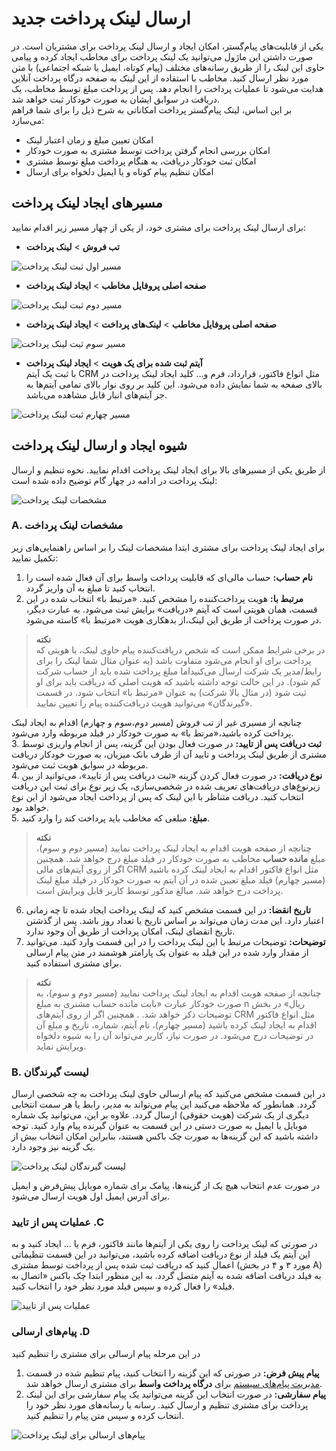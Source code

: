 # ارسال لینک پرداخت جدید
یکی از قابلیت‌های پیام‌گستر،‌ امکان ایجاد و ارسال لینک پرداخت برای مشتریان است. در صورت داشتن این ماژول می‌توانید یک لینک پرداخت برای مخاطب ایجاد کرده و پیامی حاوی این لینک را از طریق رسانه‌های مختلف (پیام کوتاه، ایمیل یا شبکه اجتماعی) با متن مورد نظر ارسال کنید. مخاطب با استفاده از این لینک به صفحه درگاه پرداخت آنلاین هدایت می‌شود تا عملیات پرداخت را انجام دهد. پس از پرداخت مبلغ توسط مخاطب، یک دریافت در سوابق ایشان به صورت خودکار ثبت خواهد شد.<br>
بر این اساس، لینک پیام‌گستر پرداخت امکاناتی به شرح ذیل را برای شما فراهم می‌سازد:<br>
- امکان تعیین مبلغ و زمان اعتبار لینک
- امکان بررسی انجام گرفتن پرداخت توسط مشتری به صورت خودکار
- امکان ثبت خودکار دریافت،‌ به هنگام پرداخت مبلغ توسط مشتری
- امکان تنظیم پیام کوتاه و یا ایمیل دلخواه برای ارسال

## مسیرهای ایجاد لینک پرداخت
برای ارسال لینک پرداخت برای مشتری خود،‌ از یکی از چهار مسیر زیر اقدام نمایید:<br>

- **تب فروش** > **لینک پرداخت**

![مسیر اول ثبت لینک پرداخت](./Images/new-payment-link-method1.png)

- **صفحه اصلی پروفایل مخاطب** > **ایجاد لینک پرداخت**

![ مسیر دوم ثبت لینک پرداخت](./Images/new-payment-link-method2.png)

- **صفحه اصلی پروفایل مخاطب** > **لینک‌های پرداخت** > **ایجاد لینک پرداخت**

![مسیر سوم ثبت لینک پرداخت](./Images/new-payment-link-method3.png)

- **آیتم ثبت شده برای یک هویت** > **ایجاد لینک پرداخت**<br>
با ثبت یک آیتم CRM مثل انواع فاکتور،‌ قرارداد،‌ فرم و... کلید ایجاد لینک پرداخت در بالای صفحه به شما نمایش داده می‌شود. این کلید بر روی نوار بالای تمامی آیتم‌‌ها به جز آیتم‌های انبار قابل مشاهده می‌باشد.

![مسیر چهارم ثبت لینک پرداخت](./Images/new-payment-link-method4.png)

## شیوه ایجاد و ارسال لینک پرداخت
 از طریق یکی از مسیرهای بالا برای ایجاد لینک پرداخت اقدام نمایید. نحوه تنظیم و ارسال لینک پرداخت در ادامه در چهار گام توضیح داده شده است:

![مشخصات لینک پرداخت](./Images/payment-link-information.png)

### A. مشخصات لینک پرداخت 
برای ایجاد لینک پرداخت برای مشتری ابتدا مشخصات لینک را بر اساس راهنمایی‌های زیر تکمیل نمایید:<br>
1. **نام حساب:** حساب مالی‌ای که قابلیت پرداخت واسط برای آن‌ فعال شده است را انتخاب کنید تا مبلغ به آن واریز گردد.<br>
2. **مرتبط با:** هویت پرداخت‌کننده را مشخص کنید. «مرتبط با» انتخاب شده در این قسمت،‌ همان هویتی است که آیتم «دریافت» برایش ثبت می‌شود. به عبارت دیگر،‌ در صورت پرداخت از طریق این لینک،‌از بدهکاری هویت «مرتبط با» کاسته می‌شود.<br>
> **نکته**<br>
> در برخی شرایط ممکن است که شخص دریافت‌کننده پیام حاوی لینک،‌ با هویتی که پرداخت برای او انجام می‌شود متفاوت باشد (به عنوان مثال شما لینک را برای رابط/مدیر یک شرکت ارسال می‌کنیداما مبلغ پرداخت شده باید از حساب شرکت کم شود). در این حالت توجه داشته باشید که هویت اصلی که دریافت باید برای او ثبت شود (در مثال بالا شرکت) به عنوان «مرتبط با» انتخاب شود. در قسمت «گیرندگان» می‌توانید هویت دریافت‌کننده پیام را تعیین نمایید.<br>

چنانچه از مسیری غیر از تب فروش (مسیر دوم،‌سوم و چهارم) اقدام به ایجاد لینک پرداخت کرده باشید،‌«مرتط با» به صورت خودکار در فیلد مربوطه وارد می‌شود.<br>
3. **ثبت دریافت پس از تایید:** در صورت فعال بودن این گزینه، پس از انجام واریزی توسط مشتری از طریق لینک پرداخت و تایید آن از طرف بانک میزبان،‌ به صورت خودکار دریافت مربوطه در سوابق هویت ثبت می‌شود.<br>
4. **نوع دریافت:**
در صورت فعال کردن گزینه «ثبت دریافت پس از تایید»، می‌توانید از بین زیرنوع‌های دریافت‌های تعریف شده در شخصی‌سازی، یک زیر نوع برای ثبت این دریافت انتخاب کنید. دریافت متناظر با این لینک که پس از پرداخت ایجاد می‌‌شود از این نوع خواهد بود.<br>
5. **مبلغ:** مبلغی که مخاطب باید پرداخت کند را وارد کنید. 
> **نکته**<br>
> چنانچه از صفحه هویت اقدام به ایجاد لینک پرداخت نمایید (مسیر دوم و سوم)، مبلغ **مانده حساب** مخاطب به صورت خودکار در فیلد مبلغ درج خواهد شد. همچنین اگر از روی آیتم‌های مالی CRM مثل انواع فاکتور اقدام به ایجاد لینک کرده باشید (مسیر چهارم) فیلد مبلغ تعیین شده در آن آیتم به صورت خودکار در فیلد مبلغ لینک پرداخت درج خواهد شد. مبالغ مذکور توسط کاربر قابل ویرایش است.<br>

6. **تاریخ انقضا:** در این قسمت مشخص کنید که لینک پرداخت ایجاد شده تا چه زمانی اعتبار دارد. این مدت زمان می‌تواند بر اساس تاریخ یا تعداد روز باشد. پس از گذشتن تاریخ انقضای لینک، امکان پرداخت از طریق آن وجود ندارد.
7. **توضیحات:** توضیحات مرتبط با این لینک پرداخت را در این قسمت وارد کنید. می‌توانید از مقدار وارد شده در این فیلد به عنوان یک پارامتر هوشمند در متن پیام ارسالی برای مشتری استفاده کنید.
> **نکته**<br>
> چنانچه از صفحه هویت اقدام به ایجاد لینک پرداخت نمایید (مسیر دوم و سوم)، به صورت خودکار عبارت «بابت مانده حساب مشتری به مبلغ n ریال» در بخش توضیحات ذکر خواهد شد. . همچنین اگر از روی آیتم‌های CRM مثل انواع فاکتور اقدام به ایجاد لینک کرده باشید (مسیر چهارم)، نام آیتم، شماره، تاریخ و مبلغ آن در توضیحات درج می‌شود. در صورت نیاز، کاربر می‌تواند آن را به شیوه دلخواه ویرایش نماید.
### B. لیست گیرندگان
در این قسمت مشخص می‌کنید که پیام ارسالی حاوی لینک پرداخت به چه شخصی ارسال گردد. همانطور که ملاحظه می‌کنید این پیام می‌تواند به مدیر، رابط یا هر سمت انتخابی دیگری از یک شرکت (هویت حقوقی) ارسال گردد. علاوه بر این، می‌توانید یک شماره موبایل یا ایمیل به صورت دستی در این قسمت به عنوان گیرنده پیام وارد کنید. توجه داشته باشید که این گزینه‌ها به صورت چک باکس هستند، بنابراین امکان انتخاب بیش از یک گزینه نیز وجود دارد. <br>

![لیست گیرندگان لینک پرداخت](./Images/Payment-link-recipient.png)

در صورت عدم انتخاب هیچ یک از گزینه‌ها، پیامک برای شماره موبایل پیش‌فرض و ایمیل برای آدرس ایمیل اول هویت ارسال می‌شود.<br>

### عملیات پس از تایید .C
در صورتی که لینک پرداخت را روی یکی از آیتم‌ها مانند فاکتور، فرم یا ... ایجاد کنید و به این آیتم یک فیلد از نوع دریافت اضافه کرده باشید، می‌توانید در این قسمت تنظیماتی اعمال کنید که دریافت ثبت شده پس از پرداخت توسط مشتری (مورد ۳ و ۴ در بخش A) به فیلد دریافت اضافه شده به آیتم متصل گردد. به این منظور ابتدا چک باکس «اتصال به فیلد» را فعال کرده و سپس فیلد مورد نظر خود را انتخاب کنید.<br>

![عملیات پس از تایید ](./Images/Payment-link-after-confirmation.jpg)

### پیام‌های ارسالی .D
در این مرحله پیام ارسالی برای مشتری را تنظیم کنید
1. **پیام پیش فرض:** در صورتی که این گزینه را انتخاب کنید، پیام تنظیم شده در قسمت [مدیریت پیام‌های سیستم](https://github.com/1stco/PayamGostarDocs/blob/master/Help/Basic-Information/Manage-system-messages/2.6.0/Manage-system-messages.md) برای **درگاه پرداخت واسط** برای مشتری ارسال خواهد شد.
2. **پیام سفارشی:** در صورت انتخاب این گزینه می‌توانید یک پیام سفارشی برای این لینک پرداخت برای مشتری تنظیم و ارسال کنید. رسانه یا رسانه‌های مورد نظر خود را انتخاب کرده و سپس متن پیام را تنظیم کنید.

![پیام‌های ارسالی برای لینک پرداخت ](./Images/Payment-linke-sending-message.jpg)
